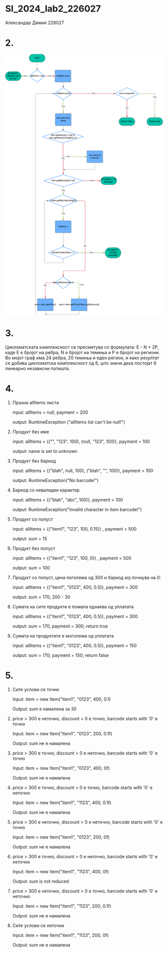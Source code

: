 # SI_2024_lab2_226027
Александар Димиќ 226027
# 2.
!["graph"](cfg.png)
# 3.
Цикломатската комплексност се пресметува со формулата: E - N + 2P, каде Е е бројот на ребра, N е бројот на темиња и P е бројот на региони.
Во мојот граф има 24 ребра, 20 темиња и еден регион, и како резултат се добива цикломатска комплексност од 6, што значи дека постојат 6 линеарно независни патишта.
# 4.
1. Празна allItems листа

    input: allItems = null, payment = 200
    
    output: RuntimeException ("allItems list can't be null!")

2. Продукт без име

    input: allItems = {("", "123", 100), (null, "123", 100)}, payment = 100 

    output: name is set to unknown

3. Продукт без баркод

    input: allItems = {("blah", null, 100), ("blah", "", 100)}, payment = 100

    output: RuntimeException("No barcode!")

4. Баркод со невалиден карактер

    input: allItems = {("blah", "abc", 100)}, payment = 100

    output: RuntimeException("Invalid character in item barcode!")

5. Продукт со попуст

    input: allItems = {("item1", "123", 100, 0.15)} , payment = 500

    output: sum = 15

6. Продукт без попуст

    input: allItems = {("item1", "123", 100, 0)} , payment = 500

    output: sum = 100

7. Продукт со попуст, цена поголема од 300 и баркод кој почнува на 0:

    input: allItems = {("item1", "0123", 400, 0.5)}, payment = 300

    output: sum = 170; 200 - 30

8. Сумата на сите продукти е помала еднаква од уплатата

    input: allItems = {("item1", "0123", 400, 0.5)}, payment = 300

    output: sum = 170, payment = 300; return true

9. Сумата на продуктите е моголема од уплатата

    input: allItems = {("item1", "0123", 400, 0.5)}, payment = 150

    output: sum = 170; payment = 150; return false

# 5.
1) Сите услови се точни

    Input: item = new Item("item1", "0123", 400, 0.1)

    Output: sum е намалена за 30

2) price > 300 е неточно, discount > 0 е точно, barcode starts with '0' е точно

    Input: item = new Item("item1", "0123", 200, 0.1f)

    Output: sum не е намалена

3) price > 300 е точно, discount > 0 е неточно, barcode starts with '0' е точно

    Input: item = new Item("item1", "0123", 400, 0f)

    Output: sum не е намалена

4) price > 300 е точно, discount > 0 е точно, barcode starts with '0' е неточно

    Input: item = new Item("item1", "1123", 400, 0.1f)

    Output: sum не е намалена

5) price > 300 е неточно, discount > 0 е неточно, barcode starts with '0' е точно

    Input: item = new Item("item1", "0123", 200, 0f)

    Output: sum не е намалена

6) price > 300 е точно, discount > 0 е неточно, barcode starts with '0' е неточно

    Input: item = new Item("item1", "1123", 400, 0f)

    Output: sum is not reduced

7) price > 300 е неточно, discount > 0 е точно, barcode starts with '0' е неточно

    Input: item = new Item("item1", "1123", 200, 0.1f)

    Output: sum не е намалена

8) Сите услови се неточни

    Input: item = new Item("item1", "1123", 200, 0f)

    Output: sum не е намалена